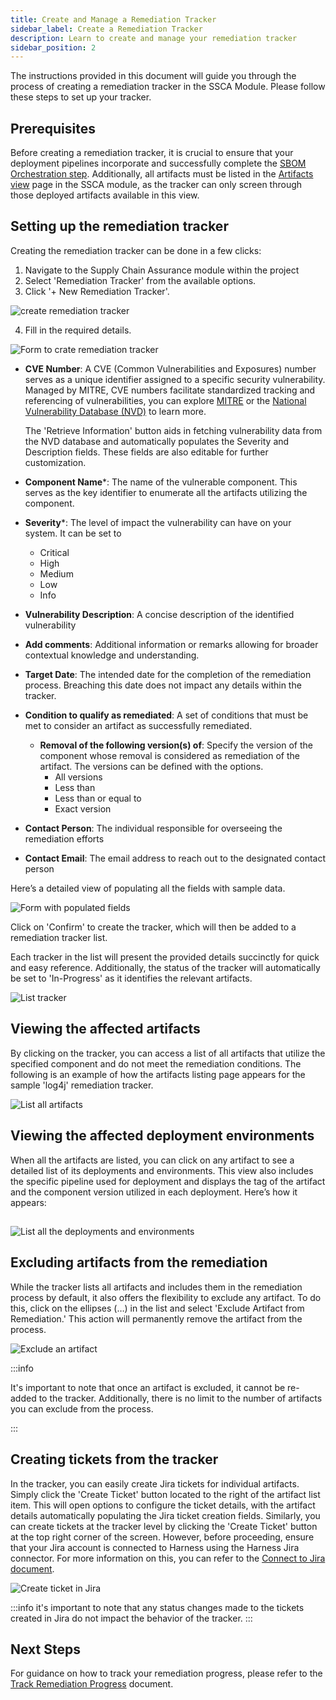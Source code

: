 ```yaml
---
title: Create and Manage a Remediation Tracker
sidebar_label: Create a Remediation Tracker
description: Learn to create and manage your remediation tracker
sidebar_position: 2
---
```


The instructions provided in this document will guide you through the process of creating a remediation tracker in the SSCA Module. Please follow these steps to set up your tracker.

<DocVideo src="https://youtu.be/BxTwle4240M?si=aZmCMEie5JAef4F3" />

## Prerequisites

Before creating a remediation tracker, it is crucial to ensure that your deployment pipelines incorporate and successfully complete the [SBOM Orchestration step](../sbom/generate-sbom#generate-sbom-in-harness). Additionally, all artifacts must be listed in the [Artifacts view](../artifact-view) page in the SSCA module, as the tracker can only screen through those deployed artifacts available in this view.


## Setting up the remediation tracker

Creating the remediation tracker can be done in a few clicks:



1. Navigate to the Supply Chain Assurance module within the project
2. Select 'Remediation Tracker' from the available options.
3. Click '+ New Remediation Tracker'.


![create remediation tracker](./static/create-remediation-tracker.png "create remediation tracker")


4. Fill in the required details.




![Form to crate remediation tracker](./static/form-to-create-remediation-tracker.png "Form to crate remediation tracker")




* **CVE Number**: A CVE (Common Vulnerabilities and Exposures) number serves as a unique identifier assigned to a specific security vulnerability. Managed by MITRE, CVE numbers facilitate standardized tracking and referencing of vulnerabilities, you can explore [MITRE](https://cve.mitre.org/) or the [National Vulnerability Database (NVD)](https://nvd.nist.gov/) to learn more. 

    The 'Retrieve Information' button aids in fetching vulnerability data from the NVD database and automatically populates the Severity and Description fields. These fields are also editable for further customization. 

* **Component Name***: The name of the vulnerable component. This serves as the key identifier to enumerate all the artifacts utilizing the component.
* **Severity***: The level of impact the vulnerability can have on your system. It can be set to
    * Critical
    * High
    * Medium
    * Low
    * Info
*  **Vulnerability Description**: A concise description of the identified vulnerability
* **Add comments**: Additional information or remarks allowing for broader contextual knowledge and understanding.
* **Target Date**: The intended date for the completion of the remediation process. Breaching this date does not impact any details within the tracker.
* **Condition to qualify as remediated**: A set of conditions that must be met to consider an artifact as successfully remediated.
    * **Removal of the following version(s) of**: Specify the version of the component whose removal is considered as remediation of the artifact. The versions can be defined with the options.
        * All versions
        * Less than
        * Less than or equal to
        * Exact version
* **Contact Person**: The individual responsible for overseeing the remediation efforts
* **Contact Email**: The email address to reach out to the designated contact person


Here’s a detailed view of populating all the fields with sample data.



![Form with populated fields](./static/form-with-populated-fields.png "Form with populated fields")


Click on 'Confirm' to create the tracker, which will then be added to a remediation tracker list.

Each tracker in the list will present the provided details succinctly for quick and easy reference. Additionally, the status of the tracker will automatically be set to 'In-Progress' as it identifies the relevant artifacts.


![List tracker](./static/list-tracker.png "List tracker")



## Viewing the affected artifacts

By clicking on the tracker, you can access a list of all artifacts that utilize the specified component and do not meet the remediation conditions. The following is an example of how the artifacts listing page appears for the sample 'log4j' remediation tracker.


![List all artifacts](./static/list-all-artifacts.png "List all the artifacts")



## Viewing the affected deployment environments

When all the artifacts are listed, you can click on any artifact to see a detailed list of its deployments and environments. This view also includes the specific pipeline used for deployment and displays the tag of the artifact and the component version utilized in each deployment. Here’s how it appears:


## 


![List all the deployments and environments](./static/list-all-deployments.png "List all the deployments and environments")



## Excluding artifacts from the remediation

While the tracker lists all artifacts and includes them in the remediation process by default, it also offers the flexibility to exclude any artifact. To do this, click on the ellipses (…) in the list and select 'Exclude Artifact from Remediation.' This action will permanently remove the artifact from the process.


![Exclude an artifact](./static/exclude-an-artifact.png "Exclude an artifact")

:::info

It's important to note that once an artifact is excluded, it cannot be re-added to the tracker. Additionally, there is no limit to the number of artifacts you can exclude from the process.

:::

## Creating tickets from the tracker

In the tracker, you can easily create Jira tickets for individual artifacts. Simply click the 'Create Ticket' button located to the right of the artifact list item. This will open options to configure the ticket details, with the artifact details automatically populating the Jira ticket creation fields. Similarly, you can create tickets at the tracker level by clicking the 'Create Ticket' button at the top right corner of the screen. However, before proceeding, ensure that your Jira account is connected to Harness using the Harness Jira connector. For more information on this, you can refer to the [Connect to Jira document](https://developer.harness.io/docs/platform/connectors/ticketing-systems/connect-to-jira/).  



![Create ticket in Jira](./static/create-ticket-in-jira.png "Create ticket in Jira")


:::info
it's important to note that any status changes made to the tickets created in Jira do not impact the behavior of the tracker. 
:::


## Next Steps

For guidance on how to track your remediation progress, please refer to the [Track Remediation Progress](./track-remediation-progress) document.
